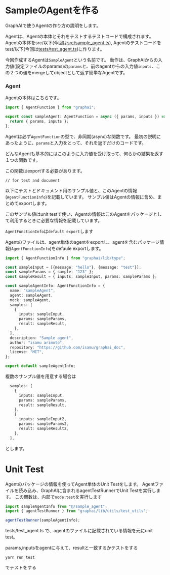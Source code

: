 # SampleのAgentを作る

GraphAIで使うAgentの作り方の説明をします。

Agentは、Agentの本体とそれをテストするテストコードで構成されます。
Agentの本体をsrc/以下(今回は[src/sample_agent.ts](./src/sample_agent.ts)), Agentのテストコードをtest/以下(今回は[tests/test_agent.ts](./tests/test_agent.ts))に作ります。

今回作成するAgentは`SampleAgent`という名前です。
動作は、GraphAIからの入力値(設定ファイルのparams)の`params`と、前のagentからの入力値`inputs`、この２つの値をmergeしてobjectとして返す簡単なAgentです。

### Agent

Agentの本体はこちらです。

```typescript
import { AgentFunction } from "graphai";

export const sampleAgent: AgentFunction = async ({ params, inputs }) => {
  return { params, inputs };
};
```

Agentは必ず`AgentFunction`の型で、非同期(async)な関数です。
最初の説明にあったように、`params`と入力をとって、それを返すだけのコードです。

どんなAgentも基本的にはこのように入力値を受け取って、何らかの結果を返す１つの関数です。

この関数はexportする必要があります。

```
// for test and document
```
以下にテストとドキュメント用のサンプル値と、このAgentの情報(`AgentFunctionInfo`)を記載しています。
サンプル値はAgentの情報に含め、まとめてexportします。

このサンプル値はunit testで使い、Agentの情報はこのAgentをパッケージとして利用するときに必要な情報を記載しています。

`AgentFunctionInfo`は`default export`します

Agentのファイルは、agent単体のagentをexportし、agentを含むパッケージ情報(`AgentFunctionInfo`)をdefaule exportします。

```typescript
import { AgentFunctionInfo } from "graphai/lib/type";

const sampleInput = [{message: "hello"}, {message: "test"}];
const sampleParams = { sample: "123" };
const sampleResult = { inputs: sampleInput, params: sampleParams };

const sampleAgentInfo: AgentFunctionInfo = {
  name: "sampleAgent",
  agent: sampleAgent,
  mock: sampleAgent,
  samples: [
    {
      inputs: sampleInput,
      params: sampleParams,
      result: sampleResult,
    },
  ],
  description: "Sample agent",
  author: "isamu arimoto",
  repository: "https://github.com/isamu/graphai_doc",
  license: "MIT",
};

export default sampleAgentInfo;

```

複数のサンプル値を用意する場合は

```typescript
  samples: [
    {
      inputs: sampleInput,
      params: sampleParams,
      result: sampleResult,
    },
    {
      inputs: sampleInput2,
      params: sampleParams2,
      result: sampleResult2,
    },
  ],
```
とします。

# Unit Test

Agentのパッケージの情報を使ってAgent単体のUnit Testをします。
Agentファイルを読み込み、GraphAIに含まれるagentTestRunnerでUnit Testを実行します。
この関数は、内部で`node:test`を実行します

```typescript
import sampleAgentInfo from "@/sample_agent";
import { agentTestRunner } from "graphai/lib/utils/test_utils";

agentTestRunner(sampleAgentInfo);
```

tests/test_agent.ts で、agentのファイルに記載されている情報を元にunit test。

params,inputsをagentに与えて、resultと一致するかテストをする

```
yarn run test
```

でテストをする


